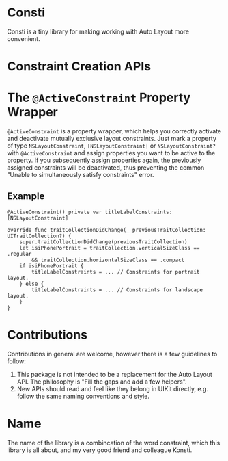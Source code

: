 # Consti
Consti is a tiny library for making working with Auto Layout more convenient.

# Constraint Creation APIs


# The `@ActiveConstraint` Property Wrapper
`@ActiveConstraint` is a property wrapper, which helps you correctly activate and deactivate mutually exclusive layout constraints. Just mark a property of type `NSLayoutConstraint`, `[NSLayoutConstraint]` or `NSLayoutConstraint?` with `@ActiveConstraint` and assign properties you want to be active to the property. If you subsequently assign properties again, the previously assigned constraints will be deactivated, thus preventing the common "Unable to simultaneously satisfy constraints" error.

## Example
```
@ActiveConstraint() private var titleLabelConstraints: [NSLayoutConstraint]

override func traitCollectionDidChange(_ previousTraitCollection: UITraitCollection?) {
	super.traitCollectionDidChange(previousTraitCollection)
	let isiPhonePortrait = traitCollection.verticalSizeClass == .regular
		&& traitCollection.horizontalSizeClass == .compact
	if isiPhonePortrait {
		titleLabelConstraints = ... // Constraints for portrait layout.
	} else {
		titleLabelConstraints = ... // Constraints for landscape layout.
	}
}

```

# Contributions
Contributions in general are welcome, however there is a few guidelines to follow:

1. This package is not intended to be a replacement for the Auto Layout API. The philosophy is "Fill the gaps and add a few helpers".
2. New APIs should read and feel like they belong in UIKit directly, e.g. follow the same naming conventions and style.

# Name
The name of the library is a combincation of the word constraint, which this library is all about, and my very good friend and colleague Konsti.
